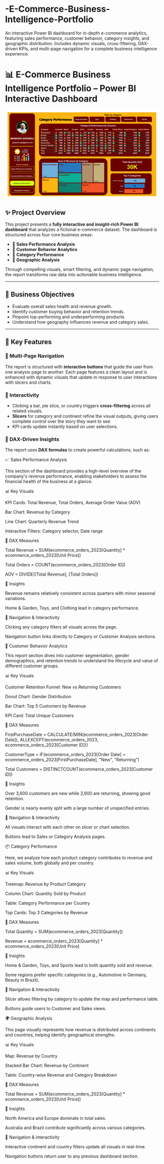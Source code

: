 # -E-Commerce-Business-Intelligence-Portfolio
An interactive Power BI dashboard for in-depth e-commerce analytics, featuring sales performance, customer behavior, category insights, and geographic distribution. Includes dynamic visuals, cross-filtering, DAX-driven KPIs, and multi-page navigation for a complete business intelligence experience.

# 📊 E-Commerce Business Intelligence Portfolio – Power BI Interactive Dashboard

![Power BI Dashboard Preview](./Visuals/Category_Performance.png)


## ✨ Project Overview

This project presents a **fully interactive and insight-rich Power BI dashboard** that analyzes a fictional e-commerce dataset. The dashboard is structured across four core business areas:

- 🔹 **Sales Performance Analysis**
- 🔹 **Customer Behavior Analytics**
- 🔹 **Category Performance**
- 🔹 **Geographic Analysis**

Through compelling visuals, smart filtering, and dynamic page navigation, the report transforms raw data into actionable business intelligence.

---

## 🧠 Business Objectives

- Evaluate overall sales health and revenue growth.
- Identify customer buying behavior and retention trends.
- Pinpoint top-performing and underperforming products.
- Understand how geography influences revenue and category sales.

---

## 📌 Key Features

### 📁 Multi-Page Navigation
The report is structured with **interactive buttons** that guide the user from one analysis page to another. Each page features a clean layout and is enhanced with dynamic visuals that update in response to user interactions with slicers and charts.

### 🧩 Interactivity
- Clicking a bar, pie slice, or country triggers **cross-filtering** across all related visuals.
- **Slicers** for category and continent refine the visual outputs, giving users complete control over the story they want to see.
- KPI cards update instantly based on user selections.

### 🧪 DAX-Driven Insights

The report uses **DAX formulas** to create powerful calculations, such as:



📈 Sales Performance Analysis

This section of the dashboard provides a high-level overview of the company's revenue performance, enabling stakeholders to assess the financial health of the business at a glance.

📊 Key Visuals

KPI Cards: Total Revenue, Total Orders, Average Order Value (AOV)

Bar Chart: Revenue by Category

Line Chart: Quarterly Revenue Trend

Interactive Filters: Category selector, Date range

🧠 DAX Measures

Total Revenue = SUM(ecommerce_orders_2023[Quantity] * ecommerce_orders_2023[Unit Price])

Total Orders = COUNT(ecommerce_orders_2023[Order ID])

AOV = DIVIDE([Total Revenue], [Total Orders])

📌 Insights

Revenue remains relatively consistent across quarters with minor seasonal variations.

Home & Garden, Toys, and Clothing lead in category performance.

🧭 Navigation & Interactivity

Clicking any category filters all visuals across the page.

Navigation button links directly to Category or Customer Analysis sections.

👤 Customer Behavior Analytics

This report section dives into customer segmentation, gender demographics, and retention trends to understand the lifecycle and value of different customer groups.

📊 Key Visuals

Customer Retention Funnel: New vs Returning Customers

Donut Chart: Gender Distribution

Bar Chart: Top 5 Customers by Revenue

KPI Card: Total Unique Customers

🧠 DAX Measures

FirstPurchaseDate = CALCULATE(MIN(ecommerce_orders_2023[Order Date]), ALLEXCEPT(ecommerce_orders_2023, ecommerce_orders_2023[Customer ID]))

CustomerType = IF(ecommerce_orders_2023[Order Date] = ecommerce_orders_2023[FirstPurchaseDate], "New", "Returning")

Total Customers = DISTINCTCOUNT(ecommerce_orders_2023[Customer ID])

📌 Insights

Over 3,600 customers are new while 2,600 are returning, showing good retention.

Gender is nearly evenly split with a large number of unspecified entries.

🧭 Navigation & Interactivity

All visuals interact with each other on slicer or chart selection.

Buttons lead to Sales or Category Analysis pages.

📦 Category Performance

Here, we analyze how each product category contributes to revenue and sales volume, both globally and per country.

📊 Key Visuals

Treemap: Revenue by Product Category

Column Chart: Quantity Sold by Product

Table: Category Performance per Country

Top Cards: Top 3 Categories by Revenue

🧠 DAX Measures

Total Quantity = SUM(ecommerce_orders_2023[Quantity])

Revenue = ecommerce_orders_2023[Quantity] * ecommerce_orders_2023[Unit Price]

📌 Insights

Home & Garden, Toys, and Sports lead in both quantity sold and revenue.

Some regions prefer specific categories (e.g., Automotive in Germany, Beauty in Brazil).

🧭 Navigation & Interactivity

Slicer allows filtering by category to update the map and performance table.

Buttons guide users to Customer and Sales views.

🌍 Geographic Analysis

This page visually represents how revenue is distributed across continents and countries, helping identify geographical strengths.

📊 Key Visuals

Map: Revenue by Country

Stacked Bar Chart: Revenue by Continent

Table: Country-wise Revenue and Category Breakdown

🧠 DAX Measures

Total Revenue = SUM(ecommerce_orders_2023[Quantity] * ecommerce_orders_2023[Unit Price])

📌 Insights

North America and Europe dominate in total sales.

Australia and Brazil contribute significantly across various categories.

🧭 Navigation & Interactivity

Interactive continent and country filters update all visuals in real-time.

Navigation buttons return user to any previous dashboard section.

